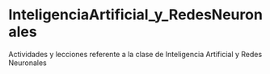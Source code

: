 # InteligenciaArtificial_y_RedesNeuronales
Actividades y lecciones referente a la clase de Inteligencia Artificial y Redes Neuronales
